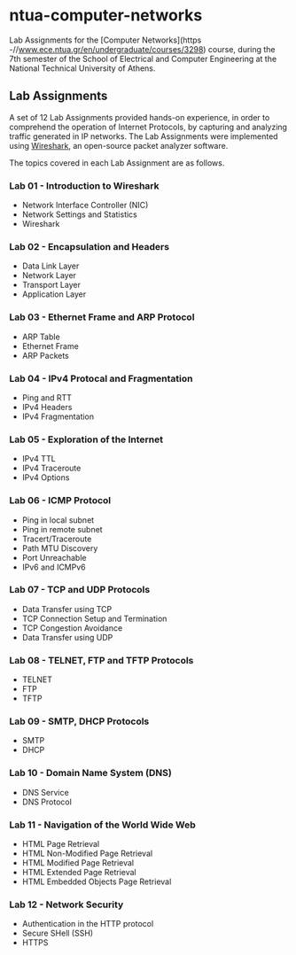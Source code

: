 # ntua-computer-networks

Lab Assignments for the [Computer Networks](https -//www.ece.ntua.gr/en/undergraduate/courses/3298) course, during the 7th semester of the School of Electrical and Computer Engineering at the National Technical University of Athens.

## Lab Assignments

A set of 12 Lab Assignments provided hands-on experience, in order to comprehend the operation of Internet Protocols, by capturing and analyzing traffic generated in IP networks. The Lab Assignments were implemented using [Wireshark](https://www.wireshark.org/), an open-source packet analyzer software.

The topics covered in each Lab Assignment are as follows.

### Lab 01 - Introduction to Wireshark

- Network Interface Controller (NIC)
- Network Settings and Statistics
- Wireshark

### Lab 02 - Encapsulation and Headers

- Data Link Layer
- Network Layer
- Transport Layer
- Application Layer

### Lab 03 - Ethernet Frame and ARP Protocol

- ARP Table
- Ethernet Frame
- ARP Packets

### Lab 04 - IPv4 Protocal and Fragmentation

- Ping and RTT
- IPv4 Headers
- IPv4 Fragmentation

### Lab 05 - Exploration of the Internet

- IPv4 TTL
- IPv4 Traceroute
- IPv4 Options

### Lab 06 - ICMP Protocol

- Ping in local subnet
- Ping in remote subnet
- Tracert/Traceroute
- Path MTU Discovery
- Port Unreachable
- IPv6 and ICMPv6

### Lab 07 - TCP and UDP Protocols

- Data Transfer using TCP
- TCP Connection Setup and Termination
- TCP Congestion Avoidance
- Data Transfer using UDP

### Lab 08 - TELNET, FTP and TFTP Protocols

- TELNET
- FTP
- TFTP

### Lab 09 - SMTP, DHCP Protocols

- SMTP
- DHCP

### Lab 10 - Domain Name System (DNS)

- DNS Service
- DNS Protocol

### Lab 11 - Navigation of the World Wide Web

- HTML Page Retrieval
- HTML Non-Modified Page Retrieval
- HTML Modified Page Retrieval
- HTML Extended Page Retrieval
- HTML Embedded Objects Page Retrieval

### Lab 12 - Network Security

- Authentication in the HTTP protocol
- Secure SHell (SSH)
- HTTPS